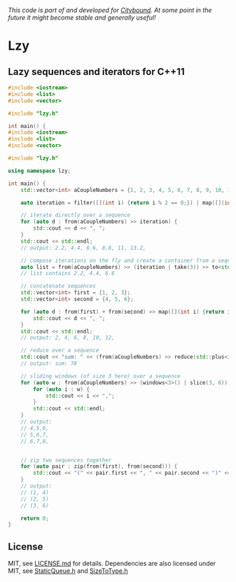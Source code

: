*This code is part of and developed for [Citybound](http://cityboundsim.com).
At some point in the future it might become stable and generally useful!*

# Lzy

## Lazy sequences and iterators for C++11


```c++
#include <iostream>
#include <list>
#include <vector>

#include "lzy.h"

int main() {
#include <iostream>
#include <list>
#include <vector>

#include "lzy.h"

using namespace lzy;

int main() {
    std::vector<int> aCoupleNumbers = {1, 2, 3, 4, 5, 6, 7, 8, 9, 10, 11, 12};

    auto iteration = filter([](int i) {return i % 2 == 0;}) | map([](int i) {return i * 1.1;});

    // iterate directly over a sequence
    for (auto d : from(aCoupleNumbers) >> iteration) {
        std::cout << d << ", ";
    }
    std::cout << std::endl;
    // output: 2.2, 4.4, 6.6, 8.8, 11, 13.2,

    // compose iterations on the fly and create a container from a sequence
    auto list = from(aCoupleNumbers) >> (iteration | take(3)) >> to<std::list<double>>();
    // list contains 2.2, 4.4, 6.6

    // concatenate sequences
    std::vector<int> first = {1, 2, 3};
    std::vector<int> second = {4, 5, 6};

    for (auto d : from(first) + from(second) >> map([](int i) {return i * 2;})) {
        std::cout << d << ", ";
    }
    std::cout << std::endl;
    // output: 2, 4, 6, 8, 10, 12,

    // reduce over a sequence
    std::cout << "sum: " << (from(aCoupleNumbers) >> reduce(std::plus<int>(), 0)) << std::endl;
    // output: sum: 78

    // sliding windows (of size 3 here) over a sequence
    for (auto w : from(aCoupleNumbers) >> (windows<3>() | slice(3, 6))) {
        for (auto i : w) {
            std::cout << i << ",";
        }
        std::cout << std::endl;
    }
    // output:
    // 4,5,6,
    // 5,6,7,
    // 6,7,8,


    // zip two sequences together
    for (auto pair : zip(from(first), from(second))) {
        std::cout << "(" << pair.first << ", " << pair.second << ")" << std::endl;
    }
    // output:
    // (1, 4)
    // (2, 5)
    // (3, 6)

    return 0;
}

```

## License

MIT, see [LICENSE.md](LICENSE.md) for details.
Dependencies are also licensed under MIT, see [StaticQueue.h](deps/embxx/container/StaticQueue.h) and [SizeToType.h](deps/embxx/util/SizeToType.h)
